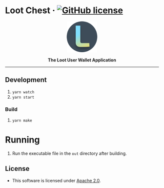 # Loot Chest &middot; [![GitHub license](https://img.shields.io/badge/license-GPL3%2FApache2-blue)](#LICENCE)

<p align="center">
  <img width="20%" src="./src/assets/Loot_Logo_1k.png">
</p>

<p align="center"><b>The Loot User Wallet Application</b></p>

---

## Development
1) `yarn watch`
2) `yarn start`

### Build
1) `yarn make`

# Running
1) Run the executable file in the `out` directory after building.

## License

- This software is licensed under [Apache 2.0](LICENSE).

